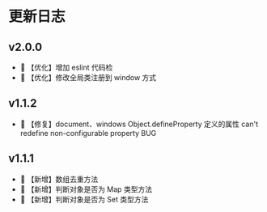 # 更新日志

## v2.0.0

- 🌟 【优化】增加 eslint 代码检
- 🌟 【优化】修改全局类注册到 window 方式

## v1.1.2

- 🐞 【修复】document、windows Object.defineProperty 定义的属性 can't redefine non-configurable property BUG


## v1.1.1

- 🌟 【新增】数组去重方法
- 🌟 【新增】判断对象是否为 Map 类型方法
- 🌟 【新增】判断对象是否为 Set 类型方法
